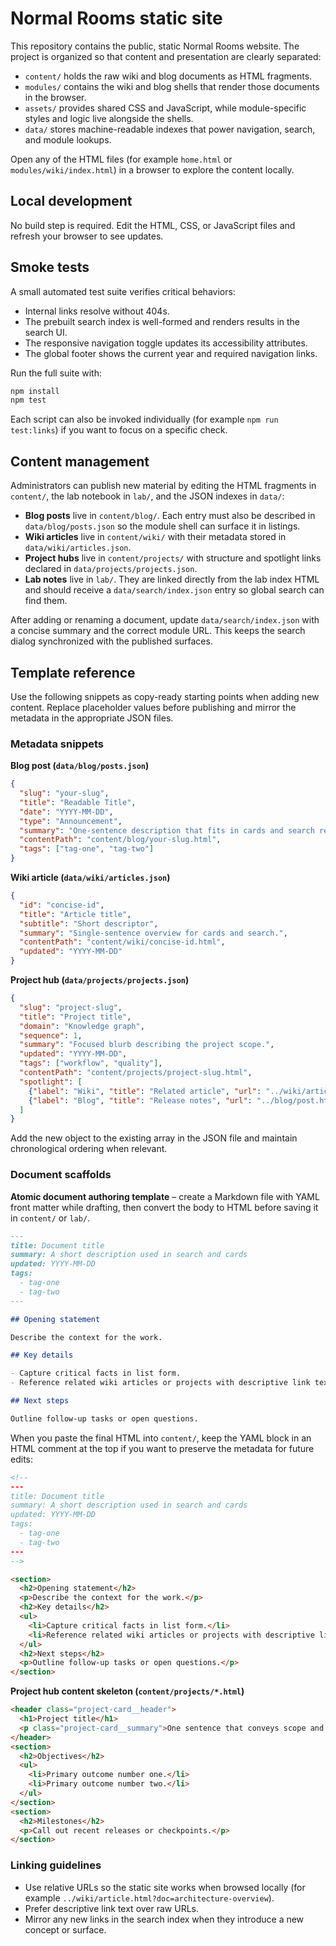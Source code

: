 # Normal Rooms static site

This repository contains the public, static Normal Rooms website. The project is organized so that content and presentation are clearly separated:

- `content/` holds the raw wiki and blog documents as HTML fragments.
- `modules/` contains the wiki and blog shells that render those documents in the browser.
- `assets/` provides shared CSS and JavaScript, while module-specific styles and logic live alongside the shells.
- `data/` stores machine-readable indexes that power navigation, search, and module lookups.

Open any of the HTML files (for example `home.html` or `modules/wiki/index.html`) in a browser to explore the content locally.

## Local development

No build step is required. Edit the HTML, CSS, or JavaScript files and refresh your browser to see updates.

## Smoke tests

A small automated test suite verifies critical behaviors:

- Internal links resolve without 404s.
- The prebuilt search index is well-formed and renders results in the search UI.
- The responsive navigation toggle updates its accessibility attributes.
- The global footer shows the current year and required navigation links.

Run the full suite with:

```bash
npm install
npm test
```

Each script can also be invoked individually (for example `npm run test:links`) if you want to focus on a specific check.

## Content management

Administrators can publish new material by editing the HTML fragments in `content/`, the lab notebook in `lab/`, and the JSON indexes in `data/`:

- **Blog posts** live in `content/blog/`. Each entry must also be described in `data/blog/posts.json` so the module shell can surface it in listings.
- **Wiki articles** live in `content/wiki/` with their metadata stored in `data/wiki/articles.json`.
- **Project hubs** live in `content/projects/` with structure and spotlight links declared in `data/projects/projects.json`.
- **Lab notes** live in `lab/`. They are linked directly from the lab index HTML and should receive a `data/search/index.json` entry so global search can find them.

After adding or renaming a document, update `data/search/index.json` with a concise summary and the correct module URL. This keeps the search dialog synchronized with the published surfaces.

## Template reference

Use the following snippets as copy-ready starting points when adding new content. Replace placeholder values before publishing and mirror the metadata in the appropriate JSON files.

### Metadata snippets

**Blog post (`data/blog/posts.json`)**

```json
{
  "slug": "your-slug",
  "title": "Readable Title",
  "date": "YYYY-MM-DD",
  "type": "Announcement",
  "summary": "One-sentence description that fits in cards and search results.",
  "contentPath": "content/blog/your-slug.html",
  "tags": ["tag-one", "tag-two"]
}
```

**Wiki article (`data/wiki/articles.json`)**

```json
{
  "id": "concise-id",
  "title": "Article title",
  "subtitle": "Short descriptor",
  "summary": "Single-sentence overview for cards and search.",
  "contentPath": "content/wiki/concise-id.html",
  "updated": "YYYY-MM-DD"
}
```

**Project hub (`data/projects/projects.json`)**

```json
{
  "slug": "project-slug",
  "title": "Project title",
  "domain": "Knowledge graph",
  "sequence": 1,
  "summary": "Focused blurb describing the project scope.",
  "updated": "YYYY-MM-DD",
  "tags": ["workflow", "quality"],
  "contentPath": "content/projects/project-slug.html",
  "spotlight": [
    {"label": "Wiki", "title": "Related article", "url": "../wiki/article.html?doc=concise-id"},
    {"label": "Blog", "title": "Release notes", "url": "../blog/post.html?slug=your-slug"}
  ]
}
```

Add the new object to the existing array in the JSON file and maintain chronological ordering when relevant.

### Document scaffolds

**Atomic document authoring template** – create a Markdown file with YAML front matter while drafting, then convert the body to HTML before saving it in `content/` or `lab/`.

```markdown
---
title: Document title
summary: A short description used in search and cards
updated: YYYY-MM-DD
tags:
  - tag-one
  - tag-two
---

## Opening statement

Describe the context for the work.

## Key details

- Capture critical facts in list form.
- Reference related wiki articles or projects with descriptive link text.

## Next steps

Outline follow-up tasks or open questions.
```

When you paste the final HTML into `content/`, keep the YAML block in an HTML comment at the top if you want to preserve the metadata for future edits:

```html
<!--
---
title: Document title
summary: A short description used in search and cards
updated: YYYY-MM-DD
tags:
  - tag-one
  - tag-two
---
-->

<section>
  <h2>Opening statement</h2>
  <p>Describe the context for the work.</p>
  <h2>Key details</h2>
  <ul>
    <li>Capture critical facts in list form.</li>
    <li>Reference related wiki articles or projects with descriptive link text.</li>
  </ul>
  <h2>Next steps</h2>
  <p>Outline follow-up tasks or open questions.</p>
</section>
```

**Project hub content skeleton (`content/projects/*.html`)**

```html
<header class="project-card__header">
  <h1>Project title</h1>
  <p class="project-card__summary">One sentence that conveys scope and progress.</p>
</header>
<section>
  <h2>Objectives</h2>
  <ul>
    <li>Primary outcome number one.</li>
    <li>Primary outcome number two.</li>
  </ul>
</section>
<section>
  <h2>Milestones</h2>
  <p>Call out recent releases or checkpoints.</p>
</section>
```

### Linking guidelines

- Use relative URLs so the static site works when browsed locally (for example `../wiki/article.html?doc=architecture-overview`).
- Prefer descriptive link text over raw URLs.
- Mirror any new links in the search index when they introduce a new concept or surface.
